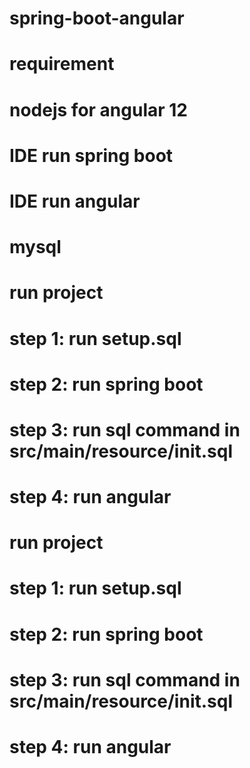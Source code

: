 # spring-boot-angular

# requirement
# nodejs for angular 12
# IDE run spring boot
# IDE run angular
# mysql

# run project

# step 1: run setup.sql
# step 2: run spring boot
# step 3: run sql command in src/main/resource/init.sql
# step 4: run angular


# run project

# step 1: run setup.sql
# step 2: run spring boot
# step 3: run sql command in src/main/resource/init.sql
# step 4: run angular